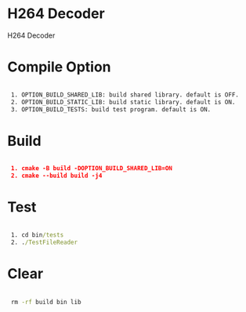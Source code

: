# H264 Decoder
H264 Decoder

# Compile Option

``` cmd

 1. OPTION_BUILD_SHARED_LIB: build shared library. default is OFF.
 2. OPTION_BUILD_STATIC_LIB: build static library. default is ON.
 3. OPTION_BUILD_TESTS: build test program. default is ON.

``` 

# Build

``` cmake

 1. cmake -B build -DOPTION_BUILD_SHARED_LIB=ON
 2. cmake --build build -j4

```

# Test

``` cmd

 1. cd bin/tests
 2. ./TestFileReader

```

# Clear

``` cmd
 
 rm -rf build bin lib

```